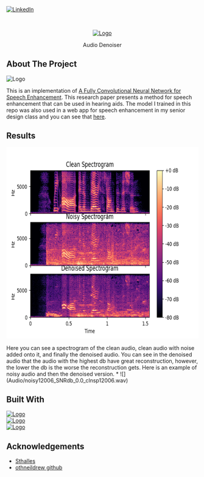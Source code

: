<div id="top"></div>

[![LinkedIn][linkedin-shield]][linkedin-url]



<!-- PROJECT LOGO -->
<br />
<p align="center">
  <a href="https://github.com/othneildrew/Best-README-Template">
    <img src="https://raw.githubusercontent.com/mrbraden56/Best-README-Template/master/images/logo.png" alt="Logo" width="80" height="80">
  </a>

  <p align="center">
    Audio Denoiser
    <br />
  </p>
</p>




<!-- ABOUT THE PROJECT! -->
## About The Project

<a>
    <img src="https://miro.medium.com/max/1182/1*OOTqBsjpuXyfYJVdPxWtBA.png" alt="Logo" width="1100" height="500">
  </a>

This is an implementation of <a href="https://arxiv.org/pdf/1609.07132.pdf">A Fully Convolutional Neural Network for Speech Enhancement</a>. This research paper presents a method for speech enhancement that can be used in hearing aids. The model I trained in this repo was also used in a web app for speech enhancement in my senior design class and you can see that <a href="https://github.com/jrhaxton/JayHear">here</a>.

<!-- RESULTS! -->
## Results
<p align="center">
  <a>
      <img src="Audio/experiment25.png" alt="Logo" width="700" height="500">
    </a>
  </p>
  Here you can see a spectrogram of the clean audio, clean audio with noise added onto it, and finally the denoised audio. You can see in the denoised audio that the audio with the highest db have great reconstruction, however, the lower the db is the worse the reconstruction gets. Here is an example of noisy audio and then the denoised version.
 * ![](Audio/noisy12006_SNRdb_0.0_clnsp12006.wav)

<!-- BUILT WITH! -->
## Built With


<a href="https://librosa.org/doc/main/index.html">
    <img src="https://librosa.org/doc/main/_static/librosa_logo_text.svg" alt="Logo" width="100" height="100">
       <br />
 </a>
 
 
 <a href="https://numpy.org/doc/stable/index.html#">
    <img src="https://numpy.org/doc/stable/_static/numpylogo.svg" alt="Logo" width="100" height="100">
       <br />
 </a>
      
  <a href="https://pytorch.org/">
    <img src="https://pytorch.org/assets/images/pytorch-logo.png" alt="Logo" width="100" height="100">
       <br />
 </a>








## Acknowledgements
* [Sthalles](https://sthalles.github.io/practical-deep-learning-audio-denoising/#:~:text=Introduction,degrading%20the%20signal%20of%20interest.&text=In%20this%20situation%2C%20a%20speech,to%20improve%20the%20speech%20signal.)
* [othneildrew github](https://github.com/othneildrew)





<!-- MARKDOWN LINKS & IMAGES -->
<!-- https://www.markdownguide.org/basic-syntax/#reference-style-links -->
[contributors-shield]: https://img.shields.io/github/contributors/othneildrew/Best-README-Template.svg?style=for-the-badge
[contributors-url]: https://github.com/othneildrew/Best-README-Template/graphs/contributors
[forks-shield]: https://img.shields.io/github/forks/othneildrew/Best-README-Template.svg?style=for-the-badge
[forks-url]: https://github.com/othneildrew/Best-README-Template/network/members
[stars-shield]: https://img.shields.io/github/stars/othneildrew/Best-README-Template.svg?style=for-the-badge
[stars-url]: https://github.com/othneildrew/Best-README-Template/stargazers
[issues-shield]: https://img.shields.io/github/issues/othneildrew/Best-README-Template.svg?style=for-the-badge
[issues-url]: https://github.com/othneildrew/Best-README-Template/issues
[license-shield]: https://img.shields.io/github/license/othneildrew/Best-README-Template.svg?style=for-the-badge
[license-url]: https://github.com/othneildrew/Best-README-Template/blob/master/LICENSE.txt
[linkedin-shield]: https://img.shields.io/badge/-LinkedIn-black.svg?style=for-the-badge&logo=linkedin&colorB=555
[linkedin-url]: https://www.linkedin.com/in/braden-lockwood-b7606a1b5/
[product-screenshot]: images/screenshot.png

